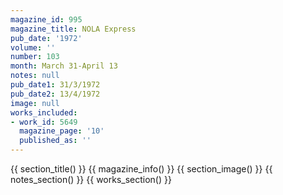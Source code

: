 ```yaml
---
magazine_id: 995
magazine_title: NOLA Express
pub_date: '1972'
volume: ''
number: 103
month: March 31-April 13
notes: null
pub_date1: 31/3/1972
pub_date2: 13/4/1972
image: null
works_included:
- work_id: 5649
  magazine_page: '10'
  published_as: ''
---
```


{{ section_title() }}
{{ magazine_info() }}
{{ section_image() }}
{{ notes_section() }}
{{ works_section() }}
